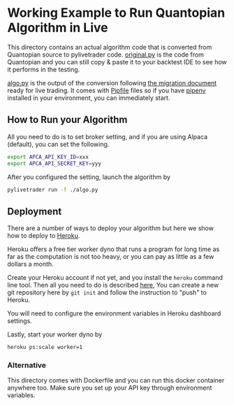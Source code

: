 # Working Example to Run Quantopian Algorithm in Live

This directory contains an actual algorithm code that is converted
from Quantopian source to pylivetrader code. [original.py](./original.py) is
the code from Quantopian and you can still copy & paste it
to your backtest IDE to see how it performs in the testing.

[algo.py](./algo.py) is the output of the conversion following
[the migration document](../../migration.md) ready for
live trading. It comes with [Pipfile](./Pipfile) files so if you have
[pipenv](https://pipenv.readthedocs.io/) installed in your
environment, you can immediately start.


## How to Run your Algorithm
All you need to do is to set broker setting, and if you are
using Alpaca (default), you can set the following.

```sh
export APCA_API_KEY_ID=xxx
export APCA_API_SECRET_KEY=yyy
```

After you configured the setting, launch the algorithm by

```sh
pylivetrader run -f ./algo.py
```

## Deployment
There are a number of ways to deploy your algorithm but
here we show how to deploy to [Heroku](https://heroku.com).

Heroku offers a free tier worker dyno that runs a program
for long time as far as the computation is not too heavy,
or you can pay as little as a few dollars a month.

Create your Heroku account if not yet, and you install
the `heroku` command line tool. Then all you need to do is
described [here](https://devcenter.heroku.com/articles/git),
You can create a new git repository here by `git init`
and follow the instruction to "push" to Heroku.

You will need to configure the environment variables
in Heroku dashboard settings.

Lastly, start your worker dyno by

```sh
heroku ps:scale worker=1
```

### Alternative
This directory comes with Dockerfile and you can run
this docker container anywhere too. Make sure
you set up your API key through environment variables.